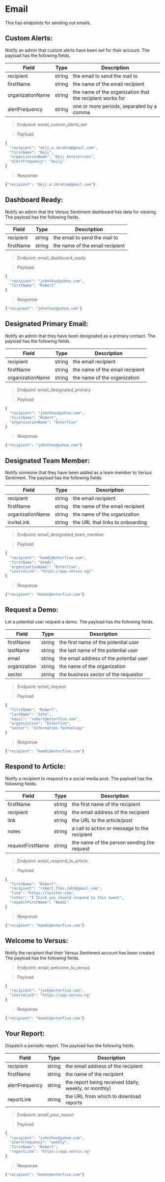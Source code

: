 # Email

This has endpoints for sending out emails.

## Custom Alerts: 
Notify an admin that custom alerts have been set for their account. The payload has the following fields.

| Field            | Type   | Description                                               |
|------------------|--------|-----------------------------------------------------------|
| recipient        | string | the email to send the mail to                             |
| firstName        | string | the name of the email recipient                           |
| organizationName | string | the name of the organization that the recipient works for |
| alertFrequency   | string | one or more periods, separated by a comma                 |

> Endpoint: email_custom_alerts_set

> Payload

``` javascript
{
  "recipient": "deji.a.ibrahim@gmail.com",
  "firstName": "Deji",
  "organizationName": "Deji Enterprises",
  "alertFrequency": "Daily"
}
```

> Response

``` javascript
{"recipient": "deji.a.ibrahim@gmail.com"}
```

## Dashboard Ready: 
Notify an admin that the Versus Sentiment dashboard has data for viewing. The payload has the following fields.

| Field     | Type   | Description                         |
|-----------|--------|-------------------------------------|
| recipient | string | the email to send the mail to       |
| firstName | string | the name of the email recipient     |

> Endpoint: email_dashboard_ready

> Payload: 

``` javascript
{
  "recipient": "johnthas@yahoo.com",
  "firstName": "Robert"
}
```

> Response

``` javascript
{"recipient": "johnthas@yahoo.com"}
```

## Designated Primary Email: 
Notify an admin that they have been designated as a primary contact. The payload has the following fields.

| Field            | Type   | Description                     |
|------------------|--------|---------------------------------|
| recipient        | string | the email recipient             |
| firstName        | string | the name of the email recipient |
| organizationName | string | the name of the organization    |

> Endpoint: email_designated_primary

> Payload

``` javascript
{
  "recipient": "johnthas@yahoo.com",
  "firstName": "Robert",
  "organizationName": "Enterfive"
}
```

> Response

``` javascript
{"recipient": "johnthas@yahoo.com"}
```

## Designated Team Member: 
Notify someone that they have been added as a team member to Versus Sentiment. The payload has the following fields.

| Field            | Type   | Description                      |
|------------------|--------|----------------------------------|
| recipient        | string | the email recipient              |
| firstName        | string | the name of the email recipient  |
| organizationName | string | the name of the organization     |
| inviteLink       | string | the URL that links to onboarding |

> Endpoint: email_designated_team_member

> Payload

``` javascript
{
  "recipient": "kemdi@enterfive.com",
  "firstName": "kemdi",
  "organizationName": "Enterfive",
  "inviteLink": "https://app.versus.ng/"
}
```

> Response

``` javascript
{"recipient": "kemdi@enterfive.com"}
```

## Request a Demo: 
Let a potential user request a demo. The payload has the following fields.

| Field        | Type   | Description                             |
|--------------|--------|-----------------------------------------|
| firstName    | string | the first name of the potential user    |
| lastName     | string | the last name of the potential user     |
| email        | string | the email address of the potential user |
| organization | string | the name of the organization            |
| sector       | string | the business sector of the requestor    |

> Endpoint: email_request

> Payload

``` javascript
{
  "firstName": "Robert",
  "lastName": "John",
  "email": "robert@enterfive.com",
  "organization": "Enterfive",
  "sector": "Information Technology"
}
```

> Response

``` javascript
{"recipient": "kemdi@enterfive.com"}
```

## Respond to Article: 
Notify a recipient to respond to a social media post. The payload has the following fields.

| Field            | Type   | Description                                  |
|------------------|--------|----------------------------------------------|
| firstName        | string | the first name of the recipient              |
| recipient        | string | the email address of the recipient           |
| link             | string | the URL to the article/post                  |
| notes            | string | a call to action or message to the recipient |
| requestFirstName | string | the name of the person sending the request   |

> Endpoint: email_respond_to_article

> Payload

``` javascript
{
  "firstName": "Robert",
  "recipient": "robert.thas.john@gmail.com",
  "link": "https://twitter.com",
  "notes": "I think you should respond to this tweet",
  "requestFirstName": "Kemdi"
}
```

> Response

``` javascript
{"recipient": "kemdi@enterfive.com"}
```

## Welcome to Versus: 
Notify the recipient that their Versus Sentiment account has been created. The payload has the following fields.

> Endpoint: email_welcome_to_versus

> Payload

``` javascript
{
  "recipient": "josh@enterfive.com",
  "inviteLink": "https://app.versus.ng"
}
```

> Response

``` javascript
{"recipient": "kemdi@enterfive.com"}
```

## Your Report: 
Dispatch a periodic report. The payload has the following fields.

| Field          | Type   | Description                                           |
|----------------|--------|-------------------------------------------------------|
| recipient      | string | the email address of the recipient                    |
| firstName      | string | the name of the recipient                             |
| alertFrequency | string | the report being received (daily, weekly, or monthly) |
| reportLink     | string | the URL from which to download reports                |

> Endpoint: email_your_report

> Payload

``` javascript
{
  "recipient": "johnthas@yahoo.com",
  "alertFrequency": "weekly",
  "firstName": "Robert",
  "reportLink": "https://app.versus.ng"
}
```

> Response

``` javascript
{"recipient": "kemdi@enterfive.com"}
```